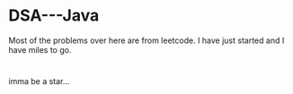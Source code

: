 # DSA---Java
Most of the problems over here are from leetcode. I have just started and I have miles to go. 
#
imma be a star...
    
